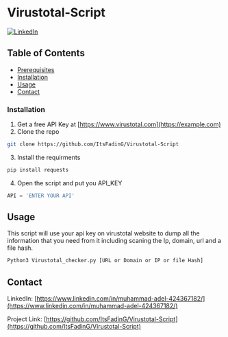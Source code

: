 # Virustotal-Script
[![LinkedIn][linkedin-shield]][linkedin-url]

<!-- TABLE OF CONTENTS -->
## Table of Contents
* [Prerequisites](#prerequisites)
* [Installation](#installation)
* [Usage](#usage)
* [Contact](#contact)

### Installation

1. Get a free API Key at [https://www.virustotal.com](https://example.com)
2. Clone the repo
```sh
git clone https://github.com/ItsFadinG/Virustotal-Script
```
3. Install the requirments
```sh
pip install requests
```
4. Open the script and put you API_KEY
```Python
API = 'ENTER YOUR API'
```

<!-- USAGE EXAMPLES -->
## Usage
This script will use your api key on virustotal website to dump all the information that you need from it including scaning the Ip, domain, url and a file hash.
```sh
Python3 Virustotal_checker.py [URL or Domain or IP or file Hash]
```

<!-- CONTACT -->
## Contact
LinkedIn: [https://www.linkedin.com/in/muhammad-adel-424367182/](https://www.linkedin.com/in/muhammad-adel-424367182/)

Project Link: [https://github.com/ItsFadinG/Virustotal-Script](https://github.com/ItsFadinG/Virustotal-Script)

<!-- MARKDOWN LINKS & IMAGES -->
<!-- https://www.markdownguide.org/basic-syntax/#reference-style-links -->
[linkedin-shield]: https://img.shields.io/badge/-LinkedIn-black.svg?style=flat-square&logo=linkedin&colorB=555
[linkedin-url]: https://www.linkedin.com/in/muhammad-adel-424367182/
